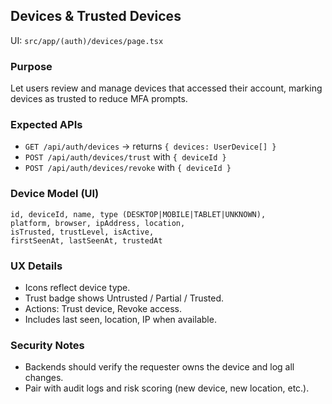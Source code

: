 ## Devices & Trusted Devices

UI: `src/app/(auth)/devices/page.tsx`

### Purpose
Let users review and manage devices that accessed their account, marking devices as trusted to reduce MFA prompts.

### Expected APIs
- `GET /api/auth/devices` → returns `{ devices: UserDevice[] }`
- `POST /api/auth/devices/trust` with `{ deviceId }`
- `POST /api/auth/devices/revoke` with `{ deviceId }`

### Device Model (UI)
```
id, deviceId, name, type (DESKTOP|MOBILE|TABLET|UNKNOWN),
platform, browser, ipAddress, location,
isTrusted, trustLevel, isActive,
firstSeenAt, lastSeenAt, trustedAt
```

### UX Details
- Icons reflect device type.
- Trust badge shows Untrusted / Partial / Trusted.
- Actions: Trust device, Revoke access.
- Includes last seen, location, IP when available.

### Security Notes
- Backends should verify the requester owns the device and log all changes.
- Pair with audit logs and risk scoring (new device, new location, etc.).


